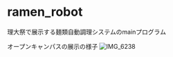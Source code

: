 # ramen_robot

理大祭で展示する麺類自動調理システムのmainプログラム

オープンキャンパスの展示の様子
![IMG_6238](https://github.com/user-attachments/assets/9198fd24-68a5-43f8-8889-3a94b3d9b52d)
